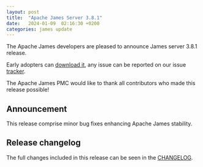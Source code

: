 ```yaml
---
layout: post
title:  "Apache James Server 3.8.1"
date:   2024-01-09  02:16:30 +0200
categories: james update
---
```


The Apache James developers are pleased to announce James server 3.8.1 release.

Early adopters can [download it][download], any issue can be reported on our issue [tracker][tracker].

The Apache James PMC would like to thank all contributors who made this release possible!

## Announcement

This release comprise minor bug fixes enhancing Apache James stability.

## Release changelog

The full changes included in this release can be seen in the [CHANGELOG][CHANGELOG].

[CHANGELOG]: https://github.com/apache/james-project/blob/master/CHANGELOG.md#381---2024-01-09
[tracker]: https://issues.apache.org/jira/browse/JAMES
[download]: http://james.apache.org/download.cgi#Apache_James_Server
